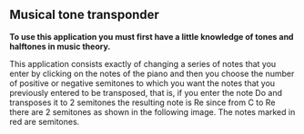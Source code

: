 ## Musical tone transponder

**To use this application you must first have a little knowledge of tones and halftones in music theory.**

This application consists exactly of changing a series of notes that you enter by clicking on the notes of the piano and then you choose the number of positive or negative semitones to which you want the notes that you previously entered to be transposed, that is, if you enter the note Do and transposes it to 2 semitones the resulting note is Re since from C to Re there are 2 semitones as shown in the following image. The notes marked in red are semitones.